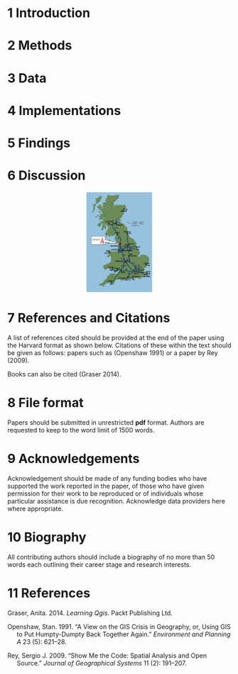 
<!-- README.md is generated from README.Rmd. Please edit that file -->

# 1 Introduction

# 2 Methods

# 3 Data

# 4 Implementations

# 5 Findings

# 6 Discussion

<!-- Original LaTeX: -->
<!-- \begin{figure}[htbp] \begin{center}  -->
<!-- \resizebox{0.3\textwidth}{!}{  -->
<!--    \includegraphics{lancaster.png} -->
<!-- } \caption{Location of Lancaster University} \label{first_figure} \end{center} \end{figure} % -->

<img src="lancaster.png" title="Location of Lancaster University" alt="Location of Lancaster University" width="30%" style="display: block; margin: auto;" />

# 7 References and Citations

A list of references cited should be provided at the end of the paper
using the Harvard format as shown below. Citations of these within the
text should be given as follows: papers such as (Openshaw 1991) or a
paper by Rey (2009).

Books can also be cited (Graser 2014).

# 8 File format

Papers should be submitted in unrestricted **pdf** format. Authors are
requested to keep to the word limit of 1500 words.

# 9 Acknowledgements

Acknowledgement should be made of any funding bodies who have supported
the work reported in the paper, of those who have given permission for
their work to be reproduced or of individuals whose particular
assistance is due recognition. Acknowledge data providers here where
appropriate.

# 10 Biography

All contributing authors should include a biography of no more than 50
words each outlining their career stage and research interests.

# 11 References

<div id="refs" class="references csl-bib-body hanging-indent">

<div id="ref-graser_learning_2014" class="csl-entry">

Graser, Anita. 2014. *Learning Qgis*. Packt Publishing Ltd.

</div>

<div id="ref-openshaw_view_1991" class="csl-entry">

Openshaw, Stan. 1991. “A View on the GIS Crisis in Geography, or, Using
GIS to Put Humpty-Dumpty Back Together Again.” *Environment and Planning
A* 23 (5): 621–28.

</div>

<div id="ref-rey_show_2009" class="csl-entry">

Rey, Sergio J. 2009. “Show Me the Code: Spatial Analysis and Open
Source.” *Journal of Geographical Systems* 11 (2): 191–207.

</div>

</div>
